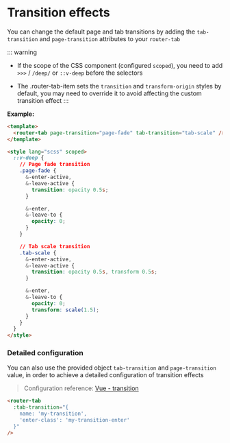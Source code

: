 # Transition effects

You can change the default page and tab transitions by adding the `tab-transition` and `page-transition` attributes to your `router-tab`

::: warning

- If the scope of the CSS component (configured `scoped`), you need to add `>>>` / `/deep/` or `::v-deep` before the selectors

- The .router-tab-item sets the `transition` and `transform-origin` styles by default, you may need to override it to avoid affecting the custom transition effect
  :::

<doc-links api="#tab-transition" demo="/transition/"></doc-links>

**Example:**

```html {2,6,8,21}
<template>
  <router-tab page-transition="page-fade" tab-transition="tab-scale" />
</template>

<style lang="scss" scoped>
  ::v-deep {
    // Page fade transition
    .page-fade {
      &-enter-active,
      &-leave-active {
        transition: opacity 0.5s;
      }

      &-enter,
      &-leave-to {
        opacity: 0;
      }
    }

    // Tab scale transition
    .tab-scale {
      &-enter-active,
      &-leave-active {
        transition: opacity 0.5s, transform 0.5s;
      }

      &-enter,
      &-leave-to {
        opacity: 0;
        transform: scale(1.5);
      }
    }
  }
</style>
```

### Detailed configuration

You can also use the provided object `tab-transition` and `page-transition` value, in order to achieve a detailed configuration of transition effects

> Configuration reference: [Vue - transition](https://vuejs.org/v2/api/#transition)

```html
<router-tab
  :tab-transition="{
    name: 'my-transition',
    'enter-class': 'my-transition-enter'
  }"
/>
```
